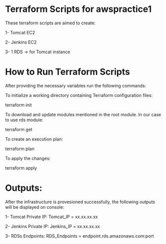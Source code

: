 # Terraform Scripts for awspractice1
These terraform scripts are aimed to create:

1- Tomcat EC2

2- Jenkins EC2 

3- 1 RDS -> for Tomcat instance


# How to Run Terraform Scripts
After providing the necessary variables run the following commands:

To initialize a working directory containing Terraform configuration files:

terraform init

To download and update modules mentioned in the root module. In our case to use rds module:

terraform get

To create an execution plan:

terraform plan

To apply the changes:

terraform apply

# Outputs:

After the infrastructure is provesioned successfully, the following outputs will be displayed on console:

1- Tomcat Private IP:
Tomcat_IP = xx.xx.xx.xx

2- Jenkins Private IP:
Jenkins_IP = xx.xx.xx.xx

3- RDSs Endpoints:
  RDS_Endpoints = endpoint.rds.amazonaws.com:port
